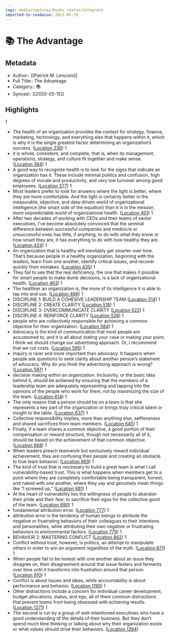 ```yaml
---
tags: media/captures/books status/integrate
imported-to-readwise: 2022-05-29
---
```

# 📚 The Advantage

## Metadata
- Author:: [[Patrick M. Lencioni]]
- Full Title:: The Advantage
- Category:: 📚
- Synced:: [[2020-05-15]]

## Highlights
1
- The health of an organization provides the context for strategy, finance, marketing, technology, and everything else that happens within it, which is why it is the single greatest factor determining an organization’s success. ([Location 336](https://readwise.io/to_kindle?action=open&asin=B006ORWT3Y&location=336))
1
- it is whole, consistent, and complete, that is, when its management, operations, strategy, and culture fit together and make sense. ([Location 364](https://readwise.io/to_kindle?action=open&asin=B006ORWT3Y&location=364))
1
- A good way to recognize health is to look for the signs that indicate an organization has it. These include minimal politics and confusion, high degrees of morale and productivity, and very low turnover among good employees. ([Location 377](https://readwise.io/to_kindle?action=open&asin=B006ORWT3Y&location=377))
1
- Most leaders prefer to look for answers where the light is better, where they are more comfortable. And the light is certainly better in the measurable, objective, and data-driven world of organizational intelligence (the smart side of the equation) than it is in the messier, more unpredictable world of organizational health. ([Location 401](https://readwise.io/to_kindle?action=open&asin=B006ORWT3Y&location=401))
1
- After two decades of working with CEOs and their teams of senior executives, I’ve become absolutely convinced that the seminal difference between successful companies and mediocre or unsuccessful ones has little, if anything, to do with what they know or how smart they are; it has everything to do with how healthy they are. ([Location 424](https://readwise.io/to_kindle?action=open&asin=B006ORWT3Y&location=424))
1
- An organization that is healthy will inevitably get smarter over time. That’s because people in a healthy organization, beginning with the leaders, learn from one another, identify critical issues, and recover quickly from mistakes. ([Location 435](https://readwise.io/to_kindle?action=open&asin=B006ORWT3Y&location=435))
1
- They fail to see that the real deficiency, the one that makes it possible for smart people to make dumb decisions, is a lack of organizational health. ([Location 463](https://readwise.io/to_kindle?action=open&asin=B006ORWT3Y&location=463))
1
- The healthier an organization is, the more of its intelligence it is able to tap into and use. ([Location 466](https://readwise.io/to_kindle?action=open&asin=B006ORWT3Y&location=466))
1
- DISCIPLINE 1: BUILD A COHESIVE LEADERSHIP TEAM ([Location 514](https://readwise.io/to_kindle?action=open&asin=B006ORWT3Y&location=514))
1
- DISCIPLINE 2: CREATE CLARITY ([Location 518](https://readwise.io/to_kindle?action=open&asin=B006ORWT3Y&location=518))
1
- DISCIPLINE 3: OVERCOMMUNICATE CLARITY ([Location 522](https://readwise.io/to_kindle?action=open&asin=B006ORWT3Y&location=522))
1
- DISCIPLINE 4: REINFORCE CLARITY ([Location 526](https://readwise.io/to_kindle?action=open&asin=B006ORWT3Y&location=526))
1
- people who are collectively responsible for achieving a common objective for their organization. ([Location 584](https://readwise.io/to_kindle?action=open&asin=B006ORWT3Y&location=584))
1
- Advocacy is the kind of communication that most people are accustomed to, and it is all about stating your case or making your point. I think we should change our advertising approach. Or, I recommend that we cut costs. ([Location 595](https://readwise.io/to_kindle?action=open&asin=B006ORWT3Y&location=595))
1
- Inquiry is rarer and more important than advocacy. It happens when people ask questions to seek clarity about another person’s statement of advocacy. Why do you think the advertising approach is wrong? ([Location 597](https://readwise.io/to_kindle?action=open&asin=B006ORWT3Y&location=597))
1
- decision making within an organization. Inclusivity, or the basic idea behind it, should be achieved by ensuring that the members of a leadership team are adequately representing and tapping into the opinions of the people who work for them, not by maximizing the size of the team. ([Location 614](https://readwise.io/to_kindle?action=open&asin=B006ORWT3Y&location=614))
1
- The only reason that a person should be on a team is that she represents a key part of the organization or brings truly critical talent or insight to the table. ([Location 637](https://readwise.io/to_kindle?action=open&asin=B006ORWT3Y&location=637))
1
- Collective responsibility implies, more than anything else, selflessness and shared sacrifices from team members. ([Location 645](https://readwise.io/to_kindle?action=open&asin=B006ORWT3Y&location=645))
1
- Finally, if a team shares a common objective, a good portion of their compensation or reward structure, though not necessarily all of it, should be based on the achievement of that common objective. ([Location 668](https://readwise.io/to_kindle?action=open&asin=B006ORWT3Y&location=668))
1
- When leaders preach teamwork but exclusively reward individual achievement, they are confusing their people and creating an obstacle to true team behavior. ([Location 669](https://readwise.io/to_kindle?action=open&asin=B006ORWT3Y&location=669))
1
- The kind of trust that is necessary to build a great team is what I call vulnerability-based trust. This is what happens when members get to a point where they are completely comfortable being transparent, honest, and naked with one another, where they say and genuinely mean things like “I screwed up,” ([Location 681](https://readwise.io/to_kindle?action=open&asin=B006ORWT3Y&location=681))
1
- At the heart of vulnerability lies the willingness of people to abandon their pride and their fear, to sacrifice their egos for the collective good of the team. ([Location 690](https://readwise.io/to_kindle?action=open&asin=B006ORWT3Y&location=690))
1
- fundamental attribution error. ([Location 777](https://readwise.io/to_kindle?action=open&asin=B006ORWT3Y&location=777))
1
- attribution error is the tendency of human beings to attribute the negative or frustrating behaviors of their colleagues to their intentions and personalities, while attributing their own negative or frustrating behaviors to environmental factors. ([Location 779](https://readwise.io/to_kindle?action=open&asin=B006ORWT3Y&location=779))
1
- BEHAVIOR 2: MASTERING CONFLICT ([Location 862](https://readwise.io/to_kindle?action=open&asin=B006ORWT3Y&location=862))
1
- Conflict without trust, however, is politics, an attempt to manipulate others in order to win an argument regardless of the truth. ([Location 871](https://readwise.io/to_kindle?action=open&asin=B006ORWT3Y&location=871))
1
- When people fail to be honest with one another about an issue they disagree on, their disagreement around that issue festers and ferments over time until it transforms into frustration around that person. ([Location 910](https://readwise.io/to_kindle?action=open&asin=B006ORWT3Y&location=910))
1
- Conflict is about issues and ideas, while accountability is about performance and behavior. ([Location 1199](https://readwise.io/to_kindle?action=open&asin=B006ORWT3Y&location=1199))
1
- Other distractions include a concern for individual career development, budget allocations, status, and ego, all of them common distractions that prevent teams from being obsessed with achieving results. ([Location 1271](https://readwise.io/to_kindle?action=open&asin=B006ORWT3Y&location=1271))
1
- The second is run by a group of well-intentioned executives who have a good understanding of the details of their business. But they don’t spend much time thinking or talking about why their organization exists or what values should drive their behaviors. ([Location 1394](https://readwise.io/to_kindle?action=open&asin=B006ORWT3Y&location=1394))
